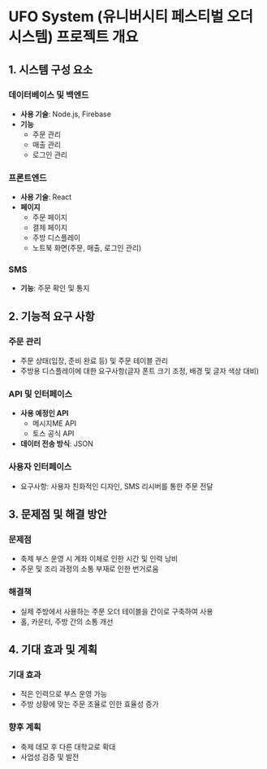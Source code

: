 # UFO System (유니버시티 페스티벌 오더 시스템) 프로젝트 개요

## 1. 시스템 구성 요소

### 데이터베이스 및 백엔드
- **사용 기술**: Node.js, Firebase
- **기능**
  - 주문 관리
  - 매출 관리
  - 로그인 관리

### 프론트엔드
- **사용 기술**: React
- **페이지**
  - 주문 페이지
  - 결제 페이지
  - 주방 디스플레이
  - 노트북 화면(주문, 매출, 로그인 관리)

### SMS
- **기능**: 주문 확인 및 통지

## 2. 기능적 요구 사항

### 주문 관리
- 주문 상태(입장, 준비 완료 등) 및 주문 테이블 관리
- 주방용 디스플레이에 대한 요구사항(글자 폰트 크기 조정, 배경 및 글자 색상 대비)

### API 및 인터페이스
- **사용 예정인 API**
  - 메시지ME API
  - 토스 공식 API
- **데이터 전송 방식**: JSON

### 사용자 인터페이스
- 요구사항: 사용자 친화적인 디자인, SMS 리시버를 통한 주문 전달

## 3. 문제점 및 해결 방안

### 문제점
- 축제 부스 운영 시 계좌 이체로 인한 시간 및 인력 낭비
- 주문 및 조리 과정의 소통 부재로 인한 번거로움

### 해결책
- 실제 주방에서 사용하는 주문 오더 테이블을 간이로 구축하여 사용
- 홀, 카운터, 주방 간의 소통 개선

## 4. 기대 효과 및 계획

### 기대 효과
- 적은 인력으로 부스 운영 가능
- 주방 상황에 맞는 주문 조율로 인한 효율성 증가

### 향후 계획
- 축제 데모 후 다른 대학교로 확대
- 사업성 검증 및 발전
